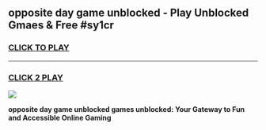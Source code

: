 
## opposite day game unblocked - Play Unblocked Gmaes & Free #sy1cr
<h3>
<a href="https://news.freeplayer.one?title=opposite_day_game_unblocked&ref=03M">CLICK TO PLAY</a></h3>
<hr>

<h3>
<a href="https://news.freeplayer.one?title=opposite_day_game_unblocked&ref=03M">CLICK 2 PLAY</a>
  
</h3>

<a href="https://news.freeplayer.one?title=opposite_day_game_unblocked&ref=03M"><img src="https://clearcache.store/games.png"></a>


**opposite day game unblocked games unblocked: Your Gateway to Fun and Accessible Online Gaming**
